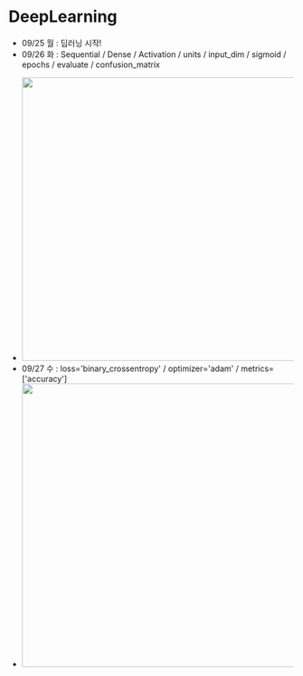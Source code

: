 # DeepLearning

* 09/25 월 : 딥러닝 시작!
* 09/26 화 : Sequential / Dense / Activation / units / input_dim / sigmoid / epochs / evaluate / confusion_matrix
  <br>
- <img src="https://github.com/Jang-jw/DeepLearning/assets/134268098/680f1f4f-ad7d-4f10-8951-974b1d3d1dae" width="500">
- 09/27 수 : loss='binary_crossentropy' / optimizer='adam' / metrics=['accuracy'] 
  <br>
- <img src="https://github.com/Jang-jw/DeepLearning/assets/134268098/eb0b1391-61cd-4d11-bb1e-10c44115ab6d" width="500">
